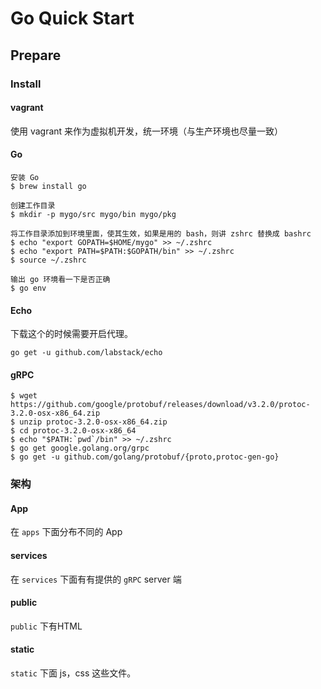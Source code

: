 # Go Quick Start

## Prepare

### Install

#### vagrant

使用 vagrant 来作为虚拟机开发，统一环境（与生产环境也尽量一致）


#### Go

```
安装 Go
$ brew install go

创建工作目录
$ mkdir -p mygo/src mygo/bin mygo/pkg

将工作目录添加到环境里面，使其生效，如果是用的 bash，则讲 zshrc 替换成 bashrc
$ echo "export GOPATH=$HOME/mygo" >> ~/.zshrc
$ echo "export PATH=$PATH:$GOPATH/bin" >> ~/.zshrc
$ source ~/.zshrc

输出 go 环境看一下是否正确
$ go env
```

#### Echo 

下载这个的时候需要开启代理。

```
go get -u github.com/labstack/echo
```

#### gRPC
```
$ wget https://github.com/google/protobuf/releases/download/v3.2.0/protoc-3.2.0-osx-x86_64.zip
$ unzip protoc-3.2.0-osx-x86_64.zip
$ cd protoc-3.2.0-osx-x86_64
$ echo "$PATH:`pwd`/bin" >> ~/.zshrc
$ go get google.golang.org/grpc
$ go get -u github.com/golang/protobuf/{proto,protoc-gen-go}
```

### 架构

#### App

在 `apps` 下面分布不同的 App

#### services

在 `services` 下面有有提供的 `gRPC` server 端

#### public

`public` 下有HTML

#### static

`static` 下面 js，css 这些文件。






